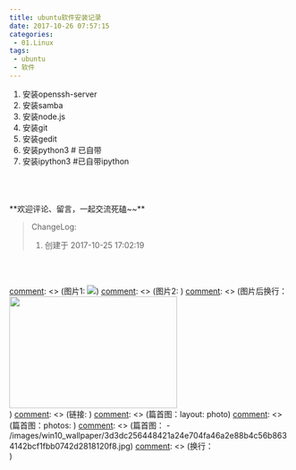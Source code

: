 ```yaml
---
title: ubuntu软件安装记录
date: 2017-10-26 07:57:15
categories:
 - 01.Linux
tags:
 - ubuntu
 - 软件
---
```


1. 安装openssh-server
1. 安装samba
1. 安装node.js
1. 安装git
1. 安装gedit
1. 安装python3 # 已自带
1. 安装ipython3 #已自带ipython


<br/>
<br/>
<br/>
**欢迎评论、留言，一起交流死磕~~**

> ChangeLog:
> 1. 创建于 2017-10-25 17:02:19

<br/>
<br/>

[comment]: <> (这是注释)
[comment]: <> (*斜体*)
[comment]: <> (**粗体**)
[comment]: <> (图片1: ![](url))
[comment]: <> (图片2:  <img src="./xxx.png" width = "300" height = "200" alt="" align=left />)
[comment]: <> (图片后换行：<div style="clear:both;"/> )
[comment]: <> (链接: [](url))
[comment]: <> (篇首图：layout: photo)
[comment]: <> (篇首图：photos: )
[comment]: <> (篇首图： - /images/win10_wallpaper/3d3dc256448421a24e704fa46a2e88b4c56b8634142bcf1fbb0742d2818120f8.jpg)
[comment]: <> (换行：<br/>)
